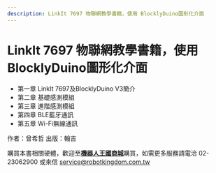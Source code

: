 ```yaml
---
description: LinkIt 7697 物聯網教學書籍，使用 BlocklyDuino圖形化介面
---
```


# LinkIt 7697 物聯網教學書籍，使用 BlocklyDuino圖形化介面

* 第一章  LinkIt 7697及BlocklyDuino V3簡介
* 第二章  基礎感測模組  
* 第三章  進階感測模組
* 第四章  BLE藍牙通訊
* 第五章  Wi-Fi無線通訊

作者：曾希哲
出版：翰吉

購買本書相關硬體，歡迎至[**機器人王國商城**](https://www.robotkingdom.com.tw/?s=7697&post_type=product/)購買，如需更多服務請電洽 02-23062900 或來信 [service@robotkingdom.com.tw](mailto:service@robotkingdom.com.tw)
